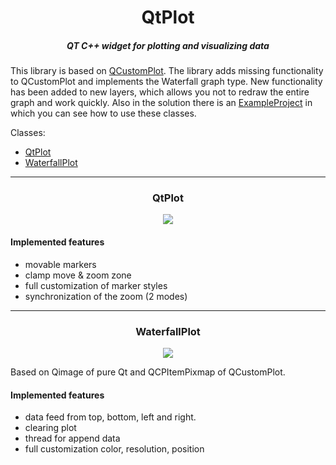 
<h1 align="center"> QtPlot </h1>
<h5 align="center"> QT C++ widget for plotting and visualizing data </h5> 

This library is based on [QCustomPlot](https://www.qcustomplot.com/). The library adds missing functionality to QCustomPlot and implements the Waterfall graph type. New functionality has been added to new layers, which allows you not to redraw the entire graph and work quickly. 
Also in the solution there is an [ExampleProject](/ExampleProject) in which you can see how to use these classes.

Classes:
* [QtPlot](#QtPlot) 
* [WaterfallPlot](#WaterfallPlot)

---

<h3 align="center"><a name="QtPlot"></a>QtPlot</h3> 

<p align="center">
  <img src="https://github.com/the-mixtape/QtPlot/blob/main/Resources/Markers.gif">
</p>

#### Implemented features
* movable markers
* clamp move & zoom zone
* full customization of marker styles
* synchronization of the zoom (2 modes)

---

<h3 align="center"><a name="WaterfallPlot"></a>WaterfallPlot</h3> 

<p align="center">
  <img src="https://github.com/the-mixtape/QtPlot/blob/main/Resources/Waterfall.gif">
</p>

Based on Qimage of pure Qt and QCPItemPixmap of QCustomPlot.
#### Implemented features
* data feed from top, bottom, left and right.
* clearing plot
* thread for append data
* full customization color, resolution, position
